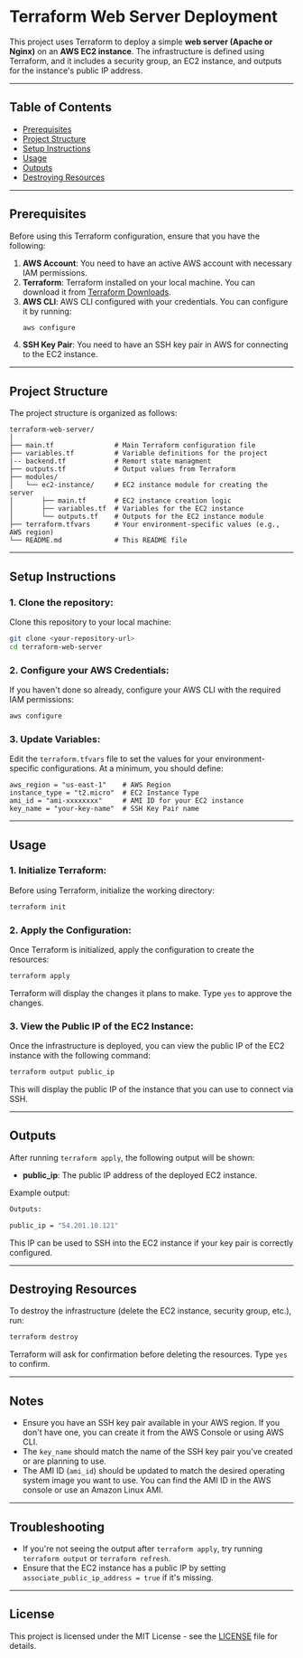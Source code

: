 # Terraform Web Server Deployment

This project uses Terraform to deploy a simple **web server (Apache or Nginx)** on an **AWS EC2 instance**. The infrastructure is defined using Terraform, and it includes a security group, an EC2 instance, and outputs for the instance's public IP address.

---

## **Table of Contents**
- [Prerequisites](#prerequisites)
- [Project Structure](#project-structure)
- [Setup Instructions](#setup-instructions)
- [Usage](#usage)
- [Outputs](#outputs)
- [Destroying Resources](#destroying-resources)

---

## **Prerequisites**

Before using this Terraform configuration, ensure that you have the following:

1. **AWS Account**: You need to have an active AWS account with necessary IAM permissions.
2. **Terraform**: Terraform installed on your local machine. You can download it from [Terraform Downloads](https://www.terraform.io/downloads.html).
3. **AWS CLI**: AWS CLI configured with your credentials. You can configure it by running:
    ```bash
    aws configure
    ```
4. **SSH Key Pair**: You need to have an SSH key pair in AWS for connecting to the EC2 instance.

---

## **Project Structure**

The project structure is organized as follows:

```
terraform-web-server/
│
├── main.tf               # Main Terraform configuration file
├── variables.tf          # Variable definitions for the project
|-- backend.tf            # Remort state managment
├── outputs.tf            # Output values from Terraform
├── modules/
│   └── ec2-instance/     # EC2 instance module for creating the server
│       ├── main.tf       # EC2 instance creation logic
│       ├── variables.tf  # Variables for the EC2 instance
│       └── outputs.tf    # Outputs for the EC2 instance module
├── terraform.tfvars      # Your environment-specific values (e.g., AWS region)
└── README.md             # This README file
```

---

## **Setup Instructions**

### **1. Clone the repository:**
Clone this repository to your local machine:
```bash
git clone <your-repository-url>
cd terraform-web-server
```

### **2. Configure your AWS Credentials:**
If you haven't done so already, configure your AWS CLI with the required IAM permissions:
```bash
aws configure
```

### **3. Update Variables:**
Edit the `terraform.tfvars` file to set the values for your environment-specific configurations. At a minimum, you should define:
```hcl
aws_region = "us-east-1"    # AWS Region
instance_type = "t2.micro"  # EC2 Instance Type
ami_id = "ami-xxxxxxxx"     # AMI ID for your EC2 instance
key_name = "your-key-name"  # SSH Key Pair name
```

---

## **Usage**

### **1. Initialize Terraform:**
Before using Terraform, initialize the working directory:
```bash
terraform init
```

### **2. Apply the Configuration:**
Once Terraform is initialized, apply the configuration to create the resources:
```bash
terraform apply
```

Terraform will display the changes it plans to make. Type `yes` to approve the changes.

### **3. View the Public IP of the EC2 Instance:**
Once the infrastructure is deployed, you can view the public IP of the EC2 instance with the following command:
```bash
terraform output public_ip
```

This will display the public IP of the instance that you can use to connect via SSH.

---

## **Outputs**

After running `terraform apply`, the following output will be shown:

- **public_ip**: The public IP address of the deployed EC2 instance.

Example output:
```bash
Outputs:

public_ip = "54.201.10.121"
```

This IP can be used to SSH into the EC2 instance if your key pair is correctly configured.

---

## **Destroying Resources**

To destroy the infrastructure (delete the EC2 instance, security group, etc.), run:
```bash
terraform destroy
```
Terraform will ask for confirmation before deleting the resources. Type `yes` to confirm.

---

## **Notes**
- Ensure you have an SSH key pair available in your AWS region. If you don't have one, you can create it from the AWS Console or using AWS CLI.
- The `key_name` should match the name of the SSH key pair you've created or are planning to use.
- The AMI ID (`ami_id`) should be updated to match the desired operating system image you want to use. You can find the AMI ID in the AWS console or use an Amazon Linux AMI.

---

## **Troubleshooting**

- If you're not seeing the output after `terraform apply`, try running `terraform output` or `terraform refresh`.
- Ensure that the EC2 instance has a public IP by setting `associate_public_ip_address = true` if it's missing.

---

## **License**
This project is licensed under the MIT License - see the [LICENSE](LICENSE) file for details.


